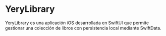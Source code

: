 # YeryLibrary
YeryLibrary es una aplicación iOS desarrollada en SwiftUI que permite gestionar una colección de libros con persistencia local mediante SwiftData.
